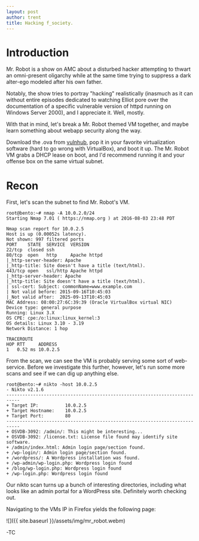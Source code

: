 ```yaml
---
layout: post
author: trent
title: Hacking f_society.
---
```


# Introduction
Mr. Robot is a show on AMC about a disturbed hacker attempting to thwart an omni-present
oligarchy while at the same time trying to suppress a dark alter-ego modeled after his
own father.

Notably, the show tries to portray "hacking" realistically (inasmuch as it can without entire episodes
dedicated to watching Elliot pore over the documentation of a specific vulnerable version
of httpd running on Windows Server 2000), and I appreciate it. Well, mostly.

With that in mind, let's break a Mr. Robot themed VM together, and maybe learn something
about webapp security along the way.

Download the .ova from [vulnhub](https://www.vulnhub.com/entry/mr-robot-1,151/), pop it
in your favorite virtualization software (hard to go wrong with VirtualBox), and boot it up.
The Mr. Robot VM grabs a DHCP lease on boot, and I'd recommend running it and your offense
box on the same virtual subnet.

# Recon
First, let's scan the subnet to find Mr. Robot's VM.

```shell
root@bento:~# nmap -A 10.0.2.0/24
Starting Nmap 7.01 ( https://nmap.org ) at 2016-08-03 23:48 PDT

Nmap scan report for 10.0.2.5
Host is up (0.00052s latency).
Not shown: 997 filtered ports
PORT    STATE  SERVICE  VERSION
22/tcp  closed ssh
80/tcp  open   http     Apache httpd
|_http-server-header: Apache
|_http-title: Site doesn't have a title (text/html).
443/tcp open   ssl/http Apache httpd
|_http-server-header: Apache
|_http-title: Site doesn't have a title (text/html).
| ssl-cert: Subject: commonName=www.example.com
| Not valid before: 2015-09-16T10:45:03
|_Not valid after:  2025-09-13T10:45:03
MAC Address: 08:00:27:6C:39:39 (Oracle VirtualBox virtual NIC)
Device type: general purpose
Running: Linux 3.X
OS CPE: cpe:/o:linux:linux_kernel:3
OS details: Linux 3.10 - 3.19
Network Distance: 1 hop

TRACEROUTE
HOP RTT     ADDRESS
1   0.52 ms 10.0.2.5
```


From the scan, we can see the VM is probably serving some sort of web-service.
Before we investigate this further, however, let's run some more scans and see
if we can dig up anything else.

```shell
root@bento:~# nikto -host 10.0.2.5
- Nikto v2.1.6
---------------------------------------------------------------------------
+ Target IP:          10.0.2.5
+ Target Hostname:    10.0.2.5
+ Target Port:        80
---------------------------------------------------------------------------
+ OSVDB-3092: /admin/: This might be interesting...
+ OSVDB-3092: /license.txt: License file found may identify site software.
+ /admin/index.html: Admin login page/section found.
+ /wp-login/: Admin login page/section found.
+ /wordpress/: A Wordpress installation was found.
+ /wp-admin/wp-login.php: Wordpress login found
+ /blog/wp-login.php: Wordpress login found
+ /wp-login.php: Wordpress login found
```

Our nikto scan turns up a bunch of interesting directories, including what looks like
an admin portal for a WordPress site. Definitely worth checking out.

Navigating to the VMs IP in Firefox yields the following page:

![]({{ site.baseurl }}/assets/img/mr_robot.webm)

-TC
